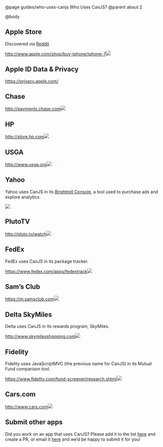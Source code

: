 @page guides/who-uses-canjs Who Uses CanJS?
@parent about 2

@body

<div class="screenshots">

## Apple Store

Discovered via [Reddit](https://www.reddit.com/r/javascript/comments/1kffau/apple_store_use_canjs_javascript_framework_not/)

<a href="http://www.apple.com/shop/buy-iphone/iphone-7"><span>http://www.apple.com/shop/buy-iphone/iphone-7</span><img src="../../docs/can-guides/images/apps/screenshots-aos.jpg"></a>

## Apple ID Data & Privacy

<a href="https://privacy.apple.com/"><span>https://privacy.apple.com/</span><img src=""></a>

## Chase

<a href="http://payments.chase.com"><span>http://payments.chase.com</span><img src="../../docs/can-guides/images/apps/screenshots-chase.jpg">

## HP

<a href="http://store.hp.com"><span>http://store.hp.com</span><img src="../../docs/can-guides/images/apps/screenshots-hp.jpg"></a>

## USGA

<a href="http://www.usga.org/"><span>http://www.usga.org</span><img src="../../docs/can-guides/images/apps/screenshots-usga.jpg"></a>

## Yahoo

Yahoo uses CanJS in its [Brightroll Console](https://www.bitovi.com/blog/canjs-case-study-brightroll), a tool used to purchase ads and explore analytics.

<img src="../../docs/can-guides/images/apps/screenshots-brightroll.jpg">

## PlutoTV

<a href="http://pluto.tv/watch"><span>http://pluto.tv/watch</span><img src="../../docs/can-guides/images/apps/screenshots-plutotv.jpg"></a>

## FedEx

FedEx uses CanJS in its package tracker.

<a href="https://www.fedex.com/apps/fedextrack/?action=track&cntry_code=us"><span>https://www.fedex.com/apps/fedextrack</span><img src="../../docs/can-guides/images/apps/screenshots-fedex.jpg"></a>

## Sam’s Club

<a href="https://m.samsclub.com/locator?xid=hdr_locator"><span>https://m.samsclub.com</span><img src="../../docs/can-guides/images/apps/screenshots-sams.jpg"></a>


## Delta SkyMiles

Delta uses CanJS in its rewards program, SkyMiles.

<a href="http://www.skymilesshopping.com/"><span>http://www.skymilesshopping.com</span><img src="../../docs/can-guides/images/apps/screenshots-skymiles.jpg"></a>


## Fidelity

Fidelity uses JavaScriptMVC (the previous name for CanJS) in its Mutual Fund comparison tool.

<a href="https://www.fidelity.com/fund-screener/research.shtml"><span>https://www.fidelity.com/fund-screener/research.shtml</span><img src="../../docs/can-guides/images/apps/screenshots-fidelity.jpg"></a>


## Cars.com

<a href="http://www.cars.com"><span>http://www.cars.com</span><img src="../../docs/can-guides/images/apps/screenshots-cars.jpg"></a>


</div>

## Submit other apps

Did you work on an app that uses CanJS? Please add it to the list [here](https://github.com/canjs/canjs/blob/master/docs/can-guides/introduction/who-uses.md) and create a PR, or email it [here](mailto:contact@bitovi.com) and we’d be happy to submit it for you!


[//]: # (Volkswagon)

[//]: # (Wells Fargo)

[//]: # (Walmart)

[//]: # (T-Mobile)
